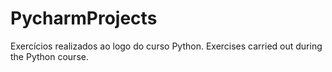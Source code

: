 # PycharmProjects
 Exercícios realizados ao logo do curso Python. Exercises carried out during the Python course.
